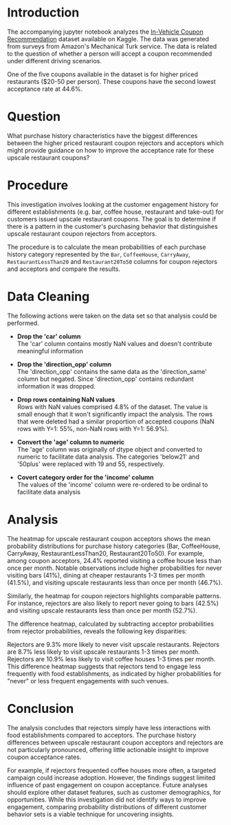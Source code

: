 # Introduction
The accompanying jupyter notebook analyzes the [In-Vehicle Coupon Recommendation](https://archive.ics.uci.edu/dataset/603/in+vehicle+coupon+recommendation) dataset available on Kaggle. The data was generated from surveys from Amazon's Mechanical Turk service. The data is related to the question of whether a person will accept a coupon recommended under different driving scenarios.

One of the five coupons available in the dataset is for higher priced restaurants ($20-50 per person). These coupons have the second lowest acceptance rate at 44.6%. 

# Question
What purchase history characteristics have the biggest differences between the higher priced restaurant coupon rejectors and acceptors which might provide guidance on how to improve the acceptance rate for these upscale restaurant coupons?

# Procedure
This investigation involves looking at the customer engagement history for different establishments (e.g. bar, coffee house, restaurant and take-out) for customers issued upscale restaurant coupons. The goal is to determine if there is a pattern in the customer's purchasing behavior that distinguishes upscale restaurant coupon rejectors from acceptors. 

The procedure is to calculate the mean probabilities of each purchase history category represented by the `Bar`, `CoffeeHouse`, `CarryAway`, `RestaurantLessThan20` and `Restaurant20To50` columns for coupon rejectors and acceptors and compare the results.

# Data Cleaning
The following actions were taken on the data set so that analysis could be performed.
* **Drop the 'car' column**  
The 'car' column contains mostly NaN values and doesn't contribute meaningful information

* **Drop the 'direction_opp' column**   
The 'direction_opp' contains the same data as the 'direction_same' column but negated. Since 'direction_opp' contains redundant information it was dropped.

* **Drop rows containing NaN values**   
Rows with NaN values comprised 4.8% of the dataset. The value is small enough that it won't significantly impact the analysis. The rows that were deleted had a similar proportion of accepted coupons (NaN rows with Y=1: 55%, non-NaN rows with Y=1: 56.9%).

* **Convert the 'age' column to numeric**   
The 'age' column was originally of dtype object and converted to numeric to facilitate data analysis. The categories 'below21' and '50plus' were replaced with 19 and 55, respectively.

* **Covert category order for the 'income' column**   
The values of the 'income' column were re-ordered to be ordinal to facilitate data analysis

# Analysis
The heatmap for upscale restaurant coupon acceptors shows the mean probability distributions for purchase history categories (Bar, CoffeeHouse, CarryAway, RestaurantLessThan20, Restaurant20To50). For example, among coupon acceptors, 24.4% reported visiting a coffee house less than once per month. Notable observations include higher probabilities for never visiting bars (41%), dining at cheaper restaurants 1-3 times per month (41.5%), and visiting upscale restaurants less than once per month (46.7%).

Similarly, the heatmap for coupon rejectors highlights comparable patterns. For instance, rejectors are also likely to report never going to bars (42.5%) and visiting upscale restaurants less than once per month (52.7%).

The difference heatmap, calculated by subtracting acceptor probabilities from rejector probabilities, reveals the following key disparities:

Rejectors are 9.3% more likely to never visit upscale restaurants.
Rejectors are 8.7% less likely to visit upscale restaurants 1-3 times per month.
Rejectors are 10.9% less likely to visit coffee houses 1-3 times per month.
This difference heatmap suggests that rejectors tend to engage less frequently with food establishments, as indicated by higher probabilities for "never" or less frequent engagements with such venues.

# Conclusion
The analysis concludes that rejectors simply have less interactions with food establishments compared to acceptors. The purchase history differences between upscale restaurant coupon acceptors and rejectors are not particularly pronounced, offering little actionable insight to improve coupon acceptance rates.

For example, if rejectors frequented coffee houses more often, a targeted campaign could increase adoption. However, the findings suggest limited influence of past engagement on coupon acceptance. Future analyses should explore other dataset features, such as customer demographics, for opportunities. While this investigation did not identify ways to improve engagement, comparing probability distributions of different customer behavior sets is a viable technique for uncovering insights.